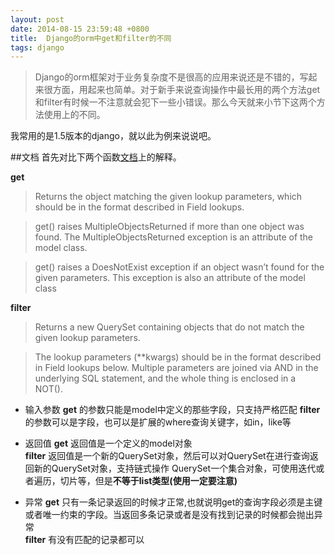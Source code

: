 ```yaml
---
layout: post
date: 2014-08-15 23:59:48 +0800
title:  Django的orm中get和filter的不同
tags: django
---
```


>Django的orm框架对于业务复杂度不是很高的应用来说还是不错的，写起来很方面，用起来也简单。对于新手来说查询操作中最长用的两个方法get和filter有时候一不注意就会犯下一些小错误。那么今天就来小节下这两个方法使用上的不同。


我常用的是1.5版本的django，就以此为例来说说吧。

##文档
首先对比下两个函数[文档](https://docs.djangoproject.com/en/1.5/ref/models/querysets/)上的解释。

**get**
>Returns the object matching the given lookup parameters, which should be in the format described in Field lookups.

>get() raises MultipleObjectsReturned if more than one object was found. The MultipleObjectsReturned exception is an attribute of the model class.

>get() raises a DoesNotExist exception if an object wasn’t found for the given parameters. This exception is also an attribute of the model class


**filter**
>Returns a new QuerySet containing objects that do not match the given lookup parameters.

>The lookup parameters (**kwargs) should be in the format described in Field lookups below. Multiple parameters are joined via AND in the underlying SQL statement, and the whole thing is enclosed in a NOT().

*  输入参数
**get**  的参数只能是model中定义的那些字段，只支持严格匹配
**filter**  的参数可以是字段，也可以是扩展的where查询关键字，如in，like等

*  返回值
**get** 返回值是一个定义的model对象<br>
**filter** 返回值是一个新的QuerySet对象，然后可以对QuerySet在进行查询返回新的QuerySet对象，支持链式操作
        QuerySet一个集合对象，可使用迭代或者遍历，切片等，但是**不等于list类型(使用一定要注意)**

*  异常
**get**  只有一条记录返回的时候才正常,也就说明get的查询字段必须是主键或者唯一约束的字段。当返回多条记录或者是没有找到记录的时候都会抛出异常<br>
**filter** 有没有匹配的记录都可以








